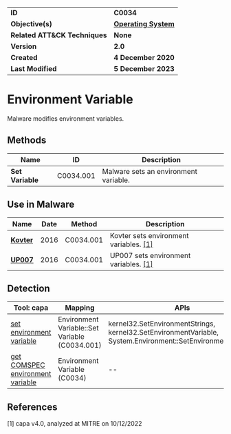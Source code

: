 <table>
<tr>
<td><b>ID</b></td>
<td><b>C0034</b></td>
</tr>
<tr>
<td><b>Objective(s)</b></td>
<td><b><a href="../operating-system">Operating System</a></b></td>
</tr>
<tr>
<td><b>Related ATT&CK Techniques</b></td>
<td><b>None</b></td>
</tr>
<tr>
<td><b>Version</b></td>
<td><b>2.0</b></td>
</tr>
<tr>
<td><b>Created</b></td>
<td><b>4 December 2020</b></td>
</tr>
<tr>
<td><b>Last Modified</b></td>
<td><b>5 December 2023</b></td>
</tr>
</table>


# Environment Variable

Malware modifies environment variables. 

## Methods

|Name|ID|Description|
|---|---|---|
|**Set Variable**|C0034.001|Malware sets an environment variable.|

## Use in Malware

|Name|Date|Method|Description|
|---|---|---|---|
|[**Kovter**](../xample-malware/kovter.md)|2016|C0034.001|Kovter sets environment variables. [[1]](#1)|
|[**UP007**](../xample-malware/up007.md)|2016|C0034.001|UP007 sets environment variables. [[1]](#1)|

## Detection

|Tool: capa|Mapping|APIs|
|---|---|---|
|[set environment variable](https://github.com/mandiant/capa-rules/blob/master/host-interaction/environment-variable/set-environment-variable.yml)|Environment Variable::Set Variable (C0034.001)|kernel32.SetEnvironmentStrings, kernel32.SetEnvironmentVariable, System.Environment::SetEnvironmentVariable|
|[get COMSPEC environment variable](https://github.com/mandiant/capa-rules/blob/master/host-interaction/environment-variable/get-comspec-environment-variable.yml)|Environment Variable (C0034)|--|

## References

<a name="1">[1]</a> capa v4.0, analyzed at MITRE on 10/12/2022

